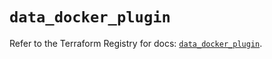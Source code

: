 # `data_docker_plugin`

Refer to the Terraform Registry for docs: [`data_docker_plugin`](https://registry.terraform.io/providers/kreuzwerker/docker/3.0.2/docs/data-sources/plugin).
